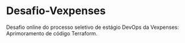 # Desafio-Vexpenses
Desafio online do processo seletivo de estágio DevOps da Vexpenses: Aprimoramento de código Terraform.
